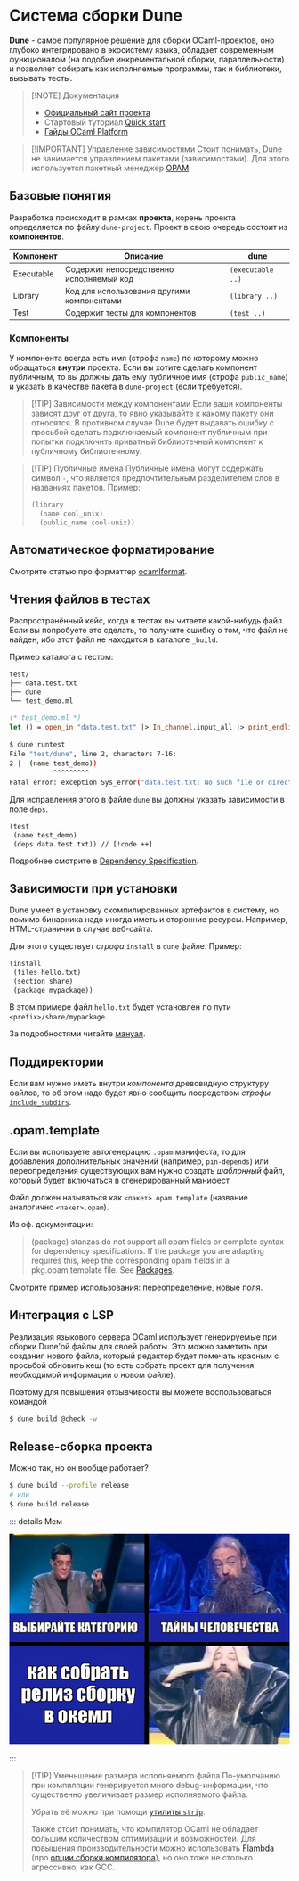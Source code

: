 # Система сборки Dune

**Dune** - самое популярное решение для сборки OCaml-проектов, оно глубоко интегрировано в экосистему языка, обладает современным функционалом (на подобие инкрементальной сборки, параллельности) и позволяет собирать как исполняемые программы, так и библиотеки, вызывать тесты.

> [!NOTE] Документация
>
> - [Официальный сайт проекта](https://dune.build)
> - Стартовый туториал [Quick start](https://dune.readthedocs.io/en/stable/quick-start.html)
> - [Гайды OCaml Platform](https://ocaml.org/docs/bootstrapping-a-dune-project)

> [!IMPORTANT] Управление зависимостями
> Стоит понимать, Dune не занимается управлением пакетами (зависимостями).
> Для этого используется пакетный менеджер [OPAM](./opam.md).

## Базовые понятия

Разработка происходит в рамках **проекта**, корень проекта определяется по файлу `dune-project`. Проект в свою очередь состоит из **компонентов**.

| Компонент  | Описание                                   | dune              |
| ---------- | ------------------------------------------ | ----------------- |
| Executable | Содержит непосредственно исполняемый код   | `(executable ..)` |
| Library    | Код для использования другими компонентами | `(library ..)`    |
| Test       | Содержит тесты для компонентов             | `(test ..)`       |

### Компоненты

У компонента всегда есть имя (строфа `name`) по которому можно обращаться **внутри** проекта.
Если вы хотите сделать компонент публичным, то вы должны дать ему публичное имя (строфа `public_name`) и указать в качестве пакета в `dune-project` (если требуется).

> [!TIP] Зависимости между компонентами
> Если ваши компоненты зависят друг от друга, то явно указывайте к какому пакету они относятся.
> В противном случае Dune будет выдавать ошибку с просьбой сделать подключаемый компонент публичным
> при попытки подключить приватный библиотечный компонент к публичному библиотечному.

> [!TIP] Публичные имена
> Публичные имена могут содержать символ `-`, что является предпочтительным разделителем слов в названиях пакетов. Пример:
>
> ```dune
> (library
>   (name cool_unix)
>   (public_name cool-unix))
> ```

## Автоматическое форматирование

Смотрите статью про форматтер [ocamlformat](./ocamlformat.md).

## Чтения файлов в тестах

Распространённый кейс, когда в тестах вы читаете какой-нибудь файл. Если вы попробуете это сделать, то получите ошибку о том, что файл не найден, ибо этот файл не находится в каталоге `_build`.

Пример каталога с тестом:

```
test/
├── data.test.txt
├── dune
└── test_demo.ml
```

```ocaml
(* test_demo.ml *)
let () = open_in "data.test.txt" |> In_channel.input_all |> print_endline
```

```sh
$ dune runtest
File "test/dune", line 2, characters 7-16:
2 |  (name test_demo))
           ^^^^^^^^^
Fatal error: exception Sys_error("data.test.txt: No such file or directory") # [!code focus]
```

Для исправления этого в файле `dune` вы должны указать зависимости в поле `deps`.

```dune
(test
 (name test_demo)
 (deps data.test.txt)) // [!code ++]
```

Подробнее смотрите в [Dependency Specification](https://dune.readthedocs.io/en/stable/concepts/dependency-spec.html).

## Зависимости при установки

Dune умеет в установку скомпилированных артефактов в систему, но помимо бинарника надо иногда иметь и сторонние ресурсы. Например, HTML-странички в случае веб-сайта.

Для этого существует _строфа_ `install` в `dune` файле. Пример:

```dune
(install
 (files hello.txt)
 (section share)
 (package mypackage))
```

В этом примере файл `hello.txt` будет установлен по пути `<prefix>/share/mypackage`.

За подробностями читайте [мануал](https://dune.readthedocs.io/en/stable/reference/dune/install.html).

## Поддиректории

Если вам нужно иметь внутри _компонента_ древовидную структуру файлов, то об этом надо будет явно сообщить
посредством _строфы_ [`include_subdirs`](https://dune.readthedocs.io/en/latest/reference/dune/include_subdirs.html).

## .opam.template

Если вы используете автогенерацию `.opam` манифеста, то для добавления дополнительных значений (например, `pin-depends`) или переопределения существующих вам нужно создать _шаблонный_ файл, который будет включаться в сгенерированный манифест.

Файл должен называться как `<пакет>.opam.template` (название аналогично `<пакет>.opam`).

Из оф. документации:

> (package) stanzas do not support all opam fields or complete syntax for dependency specifications. If the package you are adapting requires this, keep the corresponding opam fields in a pkg.opam.template file. See [Packages](https://dune.readthedocs.io/en/stable/reference/packages.html).

Смотрите пример использования: [переопределение](https://github.com/mattjbray/ocaml-decoders/blob/master/decoders-msgpck.opam.template), [новые поля](https://github.com/dx3mod/repostbot/blob/master/repostbot.opam.template).

## Интеграция с LSP

Реализация языкового сервера OCaml использует генерируемые при сборки Dune'ой файлы для своей работы.
Это можно заметить при создания нового файла, который редактор будет помечать красным с просьбой обновить кеш (то есть собрать проект для получения необходимой информации о новом файле).

Поэтому для повышения отзывчивости вы можете воспользоваться командой

```sh
$ dune build @check -w
```

## Release-сборка проекта

Можно так, но он вообще работает?

```sh
$ dune build --profile release
# или
$ dune build release
```

::: details Мем

![](../public/memes/how-to-build-release.png)

:::

> [!TIP] Уменьшение размера исполняемого файла
> По-умолчанию при компиляции генерируется много debug-информации, 
> что существенно увеличивает размер исполняемого файла. 
> 
> Убрать её можно при помощи [утилиты `strip`](http://www.linuxlib.ru/manpages/STRIP.1.shtml).
> 
> Также стоит понимать, что компилятор OCaml не обладает большим количеством оптимизаций 
> и возможностей. Для повышения производительности можно использовать [Flambda](https://ocaml.org/manual/5.2/flambda.html) 
> (про [опции сборки компилятора](./ocaml.md#опции-конфигурации)), 
> но оно тоже не столько агрессивно, как GCC.
